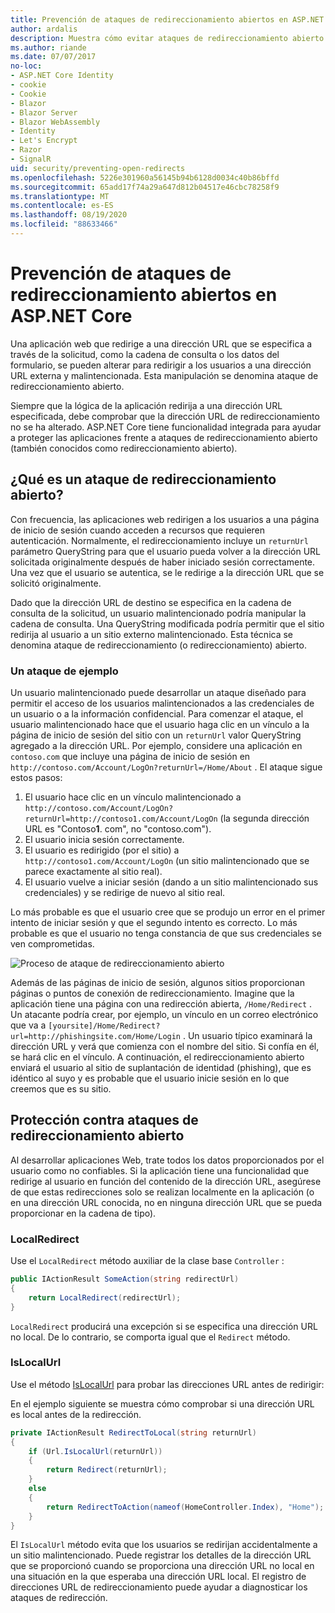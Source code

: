 ```yaml
---
title: Prevención de ataques de redireccionamiento abiertos en ASP.NET Core
author: ardalis
description: Muestra cómo evitar ataques de redireccionamiento abierto contra una aplicación ASP.NET Core
ms.author: riande
ms.date: 07/07/2017
no-loc:
- ASP.NET Core Identity
- cookie
- Cookie
- Blazor
- Blazor Server
- Blazor WebAssembly
- Identity
- Let's Encrypt
- Razor
- SignalR
uid: security/preventing-open-redirects
ms.openlocfilehash: 5226e301960a56145b94b6128d0034c40b86bffd
ms.sourcegitcommit: 65add17f74a29a647d812b04517e46cbc78258f9
ms.translationtype: MT
ms.contentlocale: es-ES
ms.lasthandoff: 08/19/2020
ms.locfileid: "88633466"
---
```

# <a name="prevent-open-redirect-attacks-in-aspnet-core"></a>Prevención de ataques de redireccionamiento abiertos en ASP.NET Core

Una aplicación web que redirige a una dirección URL que se especifica a través de la solicitud, como la cadena de consulta o los datos del formulario, se pueden alterar para redirigir a los usuarios a una dirección URL externa y malintencionada. Esta manipulación se denomina ataque de redireccionamiento abierto.

Siempre que la lógica de la aplicación redirija a una dirección URL especificada, debe comprobar que la dirección URL de redireccionamiento no se ha alterado. ASP.NET Core tiene funcionalidad integrada para ayudar a proteger las aplicaciones frente a ataques de redireccionamiento abierto (también conocidos como redireccionamiento abierto).

## <a name="what-is-an-open-redirect-attack"></a>¿Qué es un ataque de redireccionamiento abierto?

Con frecuencia, las aplicaciones web redirigen a los usuarios a una página de inicio de sesión cuando acceden a recursos que requieren autenticación. Normalmente, el redireccionamiento incluye un `returnUrl` parámetro QueryString para que el usuario pueda volver a la dirección URL solicitada originalmente después de haber iniciado sesión correctamente. Una vez que el usuario se autentica, se le redirige a la dirección URL que se solicitó originalmente.

Dado que la dirección URL de destino se especifica en la cadena de consulta de la solicitud, un usuario malintencionado podría manipular la cadena de consulta. Una QueryString modificada podría permitir que el sitio redirija al usuario a un sitio externo malintencionado. Esta técnica se denomina ataque de redireccionamiento (o redireccionamiento) abierto.

### <a name="an-example-attack"></a>Un ataque de ejemplo

Un usuario malintencionado puede desarrollar un ataque diseñado para permitir el acceso de los usuarios malintencionados a las credenciales de un usuario o a la información confidencial. Para comenzar el ataque, el usuario malintencionado hace que el usuario haga clic en un vínculo a la página de inicio de sesión del sitio con un `returnUrl` valor QueryString agregado a la dirección URL. Por ejemplo, considere una aplicación en `contoso.com` que incluye una página de inicio de sesión en `http://contoso.com/Account/LogOn?returnUrl=/Home/About` . El ataque sigue estos pasos:

1. El usuario hace clic en un vínculo malintencionado a `http://contoso.com/Account/LogOn?returnUrl=http://contoso1.com/Account/LogOn` (la segunda dirección URL es "Contoso**1**. com", no "contoso.com").
2. El usuario inicia sesión correctamente.
3. El usuario es redirigido (por el sitio) a `http://contoso1.com/Account/LogOn` (un sitio malintencionado que se parece exactamente al sitio real).
4. El usuario vuelve a iniciar sesión (dando a un sitio malintencionado sus credenciales) y se redirige de nuevo al sitio real.

Lo más probable es que el usuario cree que se produjo un error en el primer intento de iniciar sesión y que el segundo intento es correcto. Lo más probable es que el usuario no tenga constancia de que sus credenciales se ven comprometidas.

![Proceso de ataque de redireccionamiento abierto](preventing-open-redirects/_static/open-redirection-attack-process.png)

Además de las páginas de inicio de sesión, algunos sitios proporcionan páginas o puntos de conexión de redireccionamiento. Imagine que la aplicación tiene una página con una redirección abierta, `/Home/Redirect` . Un atacante podría crear, por ejemplo, un vínculo en un correo electrónico que va a `[yoursite]/Home/Redirect?url=http://phishingsite.com/Home/Login` . Un usuario típico examinará la dirección URL y verá que comienza con el nombre del sitio. Si confía en él, se hará clic en el vínculo. A continuación, el redireccionamiento abierto enviará el usuario al sitio de suplantación de identidad (phishing), que es idéntico al suyo y es probable que el usuario inicie sesión en lo que creemos que es su sitio.

## <a name="protecting-against-open-redirect-attacks"></a>Protección contra ataques de redireccionamiento abierto

Al desarrollar aplicaciones Web, trate todos los datos proporcionados por el usuario como no confiables. Si la aplicación tiene una funcionalidad que redirige al usuario en función del contenido de la dirección URL, asegúrese de que estas redirecciones solo se realizan localmente en la aplicación (o en una dirección URL conocida, no en ninguna dirección URL que se pueda proporcionar en la cadena de tipo).

### <a name="localredirect"></a>LocalRedirect

Use el `LocalRedirect` método auxiliar de la clase base `Controller` :

```csharp
public IActionResult SomeAction(string redirectUrl)
{
    return LocalRedirect(redirectUrl);
}
```

`LocalRedirect` producirá una excepción si se especifica una dirección URL no local. De lo contrario, se comporta igual que el `Redirect` método.

### <a name="islocalurl"></a>IsLocalUrl

Use el método [IsLocalUrl](/dotnet/api/Microsoft.AspNetCore.Mvc.IUrlHelper.islocalurl#Microsoft_AspNetCore_Mvc_IUrlHelper_IsLocalUrl_System_String_) para probar las direcciones URL antes de redirigir:

En el ejemplo siguiente se muestra cómo comprobar si una dirección URL es local antes de la redirección.

```csharp
private IActionResult RedirectToLocal(string returnUrl)
{
    if (Url.IsLocalUrl(returnUrl))
    {
        return Redirect(returnUrl);
    }
    else
    {
        return RedirectToAction(nameof(HomeController.Index), "Home");
    }
}
```

El `IsLocalUrl` método evita que los usuarios se redirijan accidentalmente a un sitio malintencionado. Puede registrar los detalles de la dirección URL que se proporcionó cuando se proporciona una dirección URL no local en una situación en la que esperaba una dirección URL local. El registro de direcciones URL de redireccionamiento puede ayudar a diagnosticar los ataques de redirección.
